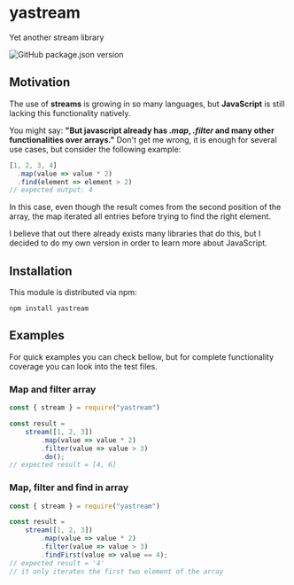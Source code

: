 # yastream
Yet another stream library

![GitHub package.json version](https://img.shields.io/github/package-json/v/wabmalia/yastream?style=flat-square)

## Motivation
The use of **streams** is growing in so many languages, but **JavaScript** is still lacking this functionality natively.

You might say: **"But javascript already has *.map*, *.filter* and many other functionalities over arrays."**
Don't get me wrong, it is enough for several use cases, but consider the following example:
```javascript
[1, 2, 3, 4]
  .map(value => value * 2)
  .find(element => element > 2)
// expected output: 4
```
In this case, even though the result comes from the second position of the array, the map iterated all entries before trying to find the right element.

I believe that out there already exists many libraries that do this, but I decided to do my own version in order to learn more about JavaScript.

## Installation
This module is distributed via npm:
```
npm install yastream
```

## Examples
For quick examples you can check bellow, but for complete functionality coverage you can look into the test files.

### Map and filter array
```javascript
const { stream } = require("yastream")

const result =
    stream([1, 2, 3])
        .map(value => value * 2)
        .filter(value => value > 3)
        .do();
// expected result = [4, 6]
```

### Map, filter and find in array
```javascript
const { stream } = require("yastream")

const result =
    stream([1, 2, 3])
        .map(value => value * 2)
        .filter(value => value > 3)
        .findFirst(value => value == 4);
// expected result = '4'
// it only iterates the first two element of the array
```
